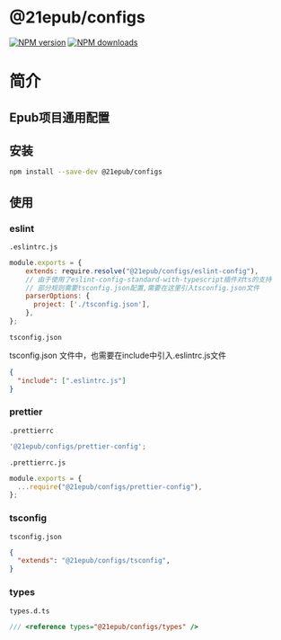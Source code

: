 # @21epub/configs

[![NPM version](https://img.shields.io/npm/v/@21epub/configs.svg?style=flat)](https://www.npmjs.com/package/@21epub/configs)
[![NPM downloads](http://img.shields.io/npm/dm/@21epub/configs.svg?style=flat)](https://www.npmjs.com/package/@21epub/configs)

# 简介

## Epub项目通用配置



## 安装

```sh
npm install --save-dev @21epub/configs
```


## 使用


### eslint

`.eslintrc.js`

```js
module.exports = {
    extends: require.resolve("@21epub/configs/eslint-config"),
  	// 由于使用了eslint-config-standard-with-typescript插件对ts的支持
  	// 部分规则需要tsconfig.json配置,需要在这里引入tsconfig.json文件
    parserOptions: {
      project: ['./tsconfig.json'],
    },
};
```

`tsconfig.json`

tsconfig.json 文件中，也需要在include中引入.eslintrc.js文件
```json
{
  "include": [".eslintrc.js"]
}
```



### prettier

`.prettierrc`

```js
'@21epub/configs/prettier-config';
```

`.prettierrc.js`

```js
module.exports = {
  ...require("@21epub/configs/prettier-config"),
};
```



### tsconfig

`tsconfig.json`

```json
{
  "extends": "@21epub/configs/tsconfig",
}
```



### types

`types.d.ts`

```ts
/// <reference types="@21epub/configs/types" />
```